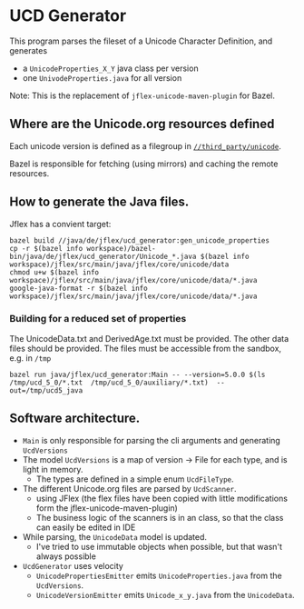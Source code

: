<!--
  Copyright 2023, Gerwin Klein, Régis Décamps, Steve Rowe
  SPDX-License-Identifier: CC-BY-SA-4.0
-->

# UCD Generator

This program parses the fileset of a Unicode Character Definition,
and generates 
* a `UnicodeProperties_X_Y` java class per version
* one `UnivodeProperties.java` for all version

Note: This is the replacement of `jflex-unicode-maven-plugin` for Bazel.

## Where are the Unicode.org resources defined

Each unicode version is defined as a filegroup in
[`//third_party/unicode`](../../../third_party/unicode).

Bazel is responsible for fetching (using mirrors) and caching the remote resources.

## How to generate the Java files.

Jflex has a convient target:

    bazel build //java/de/jflex/ucd_generator:gen_unicode_properties
    cp -r $(bazel info workspace)/bazel-bin/java/de/jflex/ucd_generator/Unicode_*.java $(bazel info workspace)/jflex/src/main/java/jflex/core/unicode/data
    chmod u+w $(bazel info workspace)/jflex/src/main/java/jflex/core/unicode/data/*.java
    google-java-format -r $(bazel info workspace)/jflex/src/main/java/jflex/core/unicode/data/*.java

### Building for a reduced set of properties

The UnicodeData.txt and DerivedAge.txt must be provided.
The other data files should be provided.
The files must be accessible from the sandbox, e.g. in `/tmp`

    bazel run java/jflex/ucd_generator:Main -- --version=5.0.0 $(ls /tmp/ucd_5_0/*.txt  /tmp/ucd_5_0/auxiliary/*.txt)  --out=/tmp/ucd5_java
    
## Software architecture.

* `Main` is only responsible for parsing the cli arguments
  and generating `UcdVersions`
* The model `UcdVersions` is a map of version → File for each type, and is light in memory.
  * The types are defined in a simple enum `UcdFileType`.
* The different Unicode.org files are parsed by `UcdScanner`.
  * using JFlex (the flex files have been copied with little modifications form the jflex-unicode-maven-plugin)
  * The business logic of the scanners is in an class, so that the class can easily be edited in IDE
* While parsing, the `UnicodeData` model is updated.
  * I've tried to use immutable objects when possible, but that wasn't always possible
* `UcdGenerator` uses velocity
  * `UnicodePropertiesEmitter` emits `UnicodeProperties.java` from the `UcdVersions`.
  * `UnicodeVersionEmitter` emits `Unicode_x_y.java` from the `UnicodeData`.
